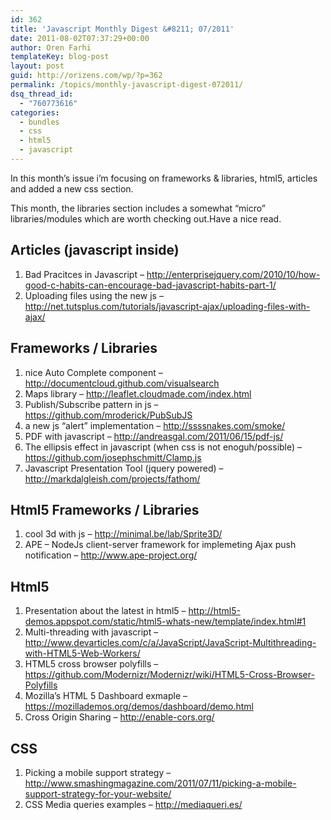 ```yaml
---
id: 362
title: 'Javascript Monthly Digest &#8211; 07/2011'
date: 2011-08-02T07:37:29+00:00
author: Oren Farhi 
templateKey: blog-post
layout: post
guid: http://orizens.com/wp/?p=362
permalink: /topics/monthly-javascript-digest-072011/
dsq_thread_id:
  - "760773616"
categories:
  - bundles
  - css
  - html5
  - javascript
---
```

In this month’s issue i’m focusing on frameworks & libraries, html5, articles and added a new css section.
  
This month, the libraries section includes a somewhat “micro” libraries/modules which are worth checking out.Have a nice read.

<!--more-->


  

  


<h2 dir="ltr">
  Articles (javascript inside)
</h2>

  1. Bad Pracitces in Javascript &#8211; <http://enterprisejquery.com/2010/10/how-good-c-habits-can-encourage-bad-javascript-habits-part-1/>
  2. Uploading files using the new js &#8211; <http://net.tutsplus.com/tutorials/javascript-ajax/uploading-files-with-ajax/>

<h2 dir="ltr">
  Frameworks / Libraries
</h2>

  1. nice Auto Complete component &#8211; <http://documentcloud.github.com/visualsearch>
  2. Maps library &#8211; <http://leaflet.cloudmade.com/index.html>
  3. Publish/Subscribe pattern in js &#8211; <https://github.com/mroderick/PubSubJS>
  4. a new js “alert” implementation &#8211; <http://ssssnakes.com/smoke/>
  5. PDF with javascript &#8211; <http://andreasgal.com/2011/06/15/pdf-js/>
  6. The ellipsis effect in javascript (when css is not enoguh/possible) &#8211; <https://github.com/josephschmitt/Clamp.js>
  7. Javascript Presentation Tool (jquery powered) &#8211; <http://markdalgleish.com/projects/fathom/>

<h2 dir="ltr">
  Html5 Frameworks / Libraries
</h2>

  1. cool 3d with js &#8211; <http://minimal.be/lab/Sprite3D/>
  2. APE &#8211; NodeJs client-server framework for implemeting Ajax push notification &#8211; <http://www.ape-project.org/>





<h2 dir="ltr">
  Html5
</h2>

  1. Presentation about the latest in html5 &#8211; <http://html5-demos.appspot.com/static/html5-whats-new/template/index.html#1>
  2. Multi-threading with javascript &#8211; <http://www.devarticles.com/c/a/JavaScript/JavaScript-Multithreading-with-HTML5-Web-Workers/>
  3. HTML5 cross browser polyfills &#8211; <https://github.com/Modernizr/Modernizr/wiki/HTML5-Cross-Browser-Polyfills>
  4. Mozilla’s HTML 5 Dashboard exmaple &#8211; <https://mozillademos.org/demos/dashboard/demo.html>
  5. Cross Origin Sharing &#8211; <http://enable-cors.org/>

<h2 dir="ltr">
  CSS
</h2>

  1. Picking a mobile support strategy &#8211; <http://www.smashingmagazine.com/2011/07/11/picking-a-mobile-support-strategy-for-your-website/>
  2. CSS Media queries examples &#8211; <http://mediaqueri.es/>